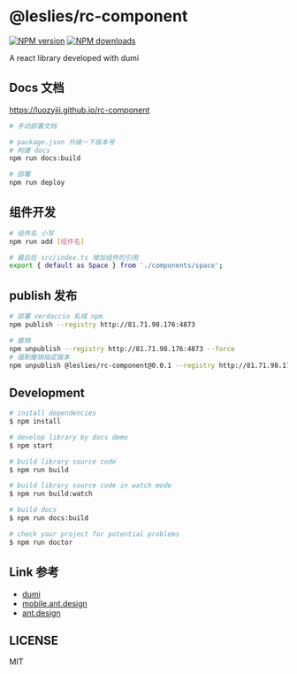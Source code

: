 # @leslies/rc-component

[![NPM version](https://img.shields.io/npm/v/@leslies/rc-component.svg?style=flat)](https://npmjs.org/package/@leslies/rc-component)
[![NPM downloads](http://img.shields.io/npm/dm/@leslies/rc-component.svg?style=flat)](https://npmjs.org/package/@leslies/rc-component)

A react library developed with dumi

## Docs 文档

https://luozyiii.github.io/rc-component

```bash
# 手动部署文档

# package.json 升级一下版本号
# 构建 docs
npm run docs:build

# 部署
npm run deploy
```

## 组件开发

```bash
# 组件名 小写
npm run add [组件名]

# 最后在 src/index.ts 增加组件的引用
export { default as Space } from './components/space';
```

## publish 发布

```bash
# 部署 verdaccio 私域 npm
npm publish --registry http://81.71.98.176:4873

# 撤销
npm unpublish --registry http://81.71.98.176:4873 --force
# 强制撤销指定版本
npm unpublish @leslies/rc-component@0.0.1 --registry http://81.71.98.176:4873 --force
```

## Development

```bash
# install dependencies
$ npm install

# develop library by docs demo
$ npm start

# build library source code
$ npm run build

# build library source code in watch mode
$ npm run build:watch

# build docs
$ npm run docs:build

# check your project for potential problems
$ npm run doctor
```

## Link 参考

- [dumi](https://d.umijs.org/guide)
- [mobile.ant.design](https://mobile.ant.design/)
- [ant.design](https://ant.design/)

## LICENSE

MIT

